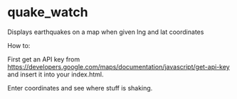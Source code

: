 # quake_watch
Displays earthquakes on a map when given lng and lat coordinates

How to:

First get an API key from https://developers.google.com/maps/documentation/javascript/get-api-key and insert it into your index.html.

Enter coordinates and see where stuff is shaking.
